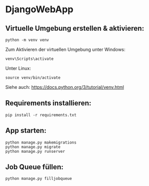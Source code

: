 # DjangoWebApp

## Virtuelle Umgebung erstellen & aktivieren:
```
python -m venv venv
```
Zum Aktivieren der virtuellen Umgebung unter Windows:
```
venv\Scripts\activate
```
Unter Linux:
```
source venv/bin/activate
```

Siehe auch: https://docs.python.org/3/tutorial/venv.html

## Requirements installieren:
```
pip install -r requirements.txt
```

## App starten:
```
python manage.py makemigrations
python manage.py migrate
python manage.py runserver
```

## Job Queue füllen:
```
python manage.py filljobqueue
```
